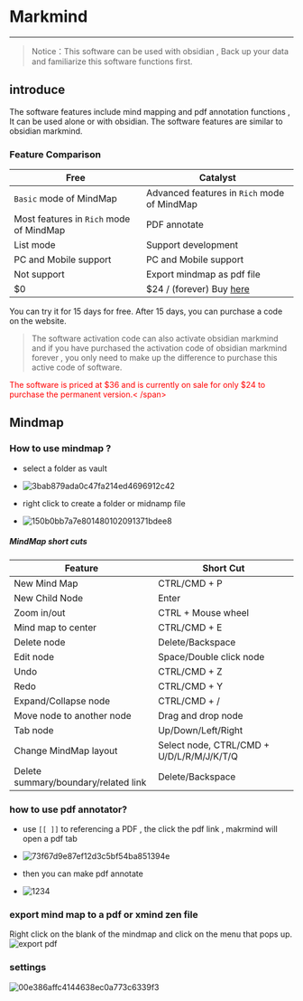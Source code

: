 # Markmind 

---

> Notice：This software can be used with obsidian , Back up your data and familiarize this software functions first.

## introduce

The software features include mind mapping and pdf annotation functions , It can be used alone or with obsidian. The software features are similar to obsidian markmind.

### Feature Comparison

| Free                                     | Catalyst                                           |
| ---------------------------------------- | -------------------------------------------------- |
|  `Basic` mode of MindMap                 | Advanced features in `Rich` mode of MindMap        |
|  Most features in `Rich` mode of MindMap | PDF annotate                                       |
|  List mode                               | Support development                                |
|  PC and Mobile support                   | PC and Mobile support                              |
|  Not support                             | Export mindmap as pdf file                         |
|  $0                                      | $24 / (forever) Buy [here](https://www.MarkMind.net) |

You can try it for 15 days for free. After 15 days, you can purchase a code on the website.

> The software activation code can also activate obsidian markmind and if  you have purchased the activation code of obsidian markmind forever , you only need to make up the difference to purchase this active code of software.

<span style='color:red'> The software is priced at $36 and is currently on sale for only $24 to purchase the permanent version.< /span>



## Mindmap
### How to use mindmap ?
- select a folder as vault
- ![3bab879ada0c47fa214ed4696912c42](https://github.com/MarkMindCkm/MarkMind-ltd/assets/18719494/77c924bc-d207-4cbd-bfbc-9345d2ca30e0)

- right click to create a folder or midnamp file
- ![150b0bb7a7e801480102091371bdee8](https://github.com/MarkMindCkm/MarkMind-ltd/assets/18719494/0c756e9d-800a-45ae-a2cf-7747c94d6d42)


##### MindMap short cuts

| Feature                               | Short Cut                                 |
| ------------------------------------- | ----------------------------------------- |
| New Mind Map                          | CTRL/CMD + P                              |
| New Child Node                        | Enter                                     |
| Zoom in/out                           | CTRL + Mouse wheel                        |
| Mind map to center                    | CTRL/CMD + E                              |
| Delete node                           | Delete/Backspace                          |
| Edit node                             | Space/Double click node                   |
| Undo                                  | CTRL/CMD + Z                              |
| Redo                                  | CTRL/CMD + Y                              |
| Expand/Collapse node                  | CTRL/CMD + /                              |
| Move node to another node             | Drag and drop node                        |
| Tab node                              | Up/Down/Left/Right                        |
| Change MindMap layout                 | Select node, CTRL/CMD + U/D/L/R/M/J/K/T/Q |
| Delete summary/boundary/related link  | Delete/Backspace                          |


### how to use pdf annotator?
- use `[[ ]]` to referencing  a PDF , the click the pdf link , makrmind will open a pdf tab
- ![73f67d9e87ef12d3c5bf54ba851394e](https://github.com/MarkMindCkm/MarkMind-ltd/assets/18719494/7bde6722-2542-4577-8c72-5feb25a66f06)

- then you can make pdf annotate
- ![1234](https://github.com/MarkMindCkm/MarkMind-ltd/assets/18719494/5e17f947-4d95-43ef-934e-1dbd844582ab)


### export mind map to a pdf or xmind zen file

Right click on the blank  of the mindmap and click on the menu that pops up.
![export pdf](https://github.com/MarkMindCkm/MarkMind-ltd/assets/18719494/d37d9f67-667d-4cec-abf9-7eb7fcb305c6)


### settings
![00e386affc4144638ec0a773c6339f3](https://github.com/MarkMindCkm/MarkMind-ltd/assets/18719494/30c9f283-eb3f-4e8b-81e6-2baf6e6d81f3)




